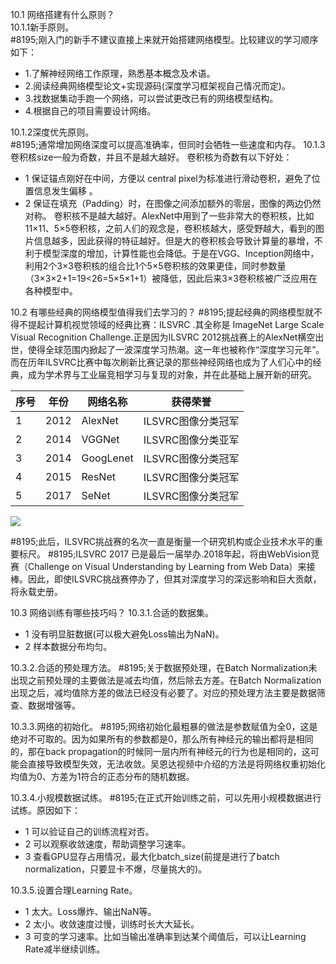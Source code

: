 10.1 网络搭建有什么原则？   
10.1.1新手原则。  
#8195;刚入门的新手不建议直接上来就开始搭建网络模型。比较建议的学习顺序如下：
- 1.了解神经网络工作原理，熟悉基本概念及术语。
- 2.阅读经典网络模型论文+实现源码(深度学习框架视自己情况而定)。
- 3.找数据集动手跑一个网络，可以尝试更改已有的网络模型结构。
- 4.根据自己的项目需要设计网络。

10.1.2深度优先原则。   
#8195;通常增加网络深度可以提高准确率，但同时会牺牲一些速度和内存。
10.1.3卷积核size一般为奇数，并且不是越大越好。
卷积核为奇数有以下好处：
- 1 保证锚点刚好在中间，方便以 central pixel为标准进行滑动卷积，避免了位置信息发生偏移 。
- 2 保证在填充（Padding）时，在图像之间添加额外的零层，图像的两边仍然对称。
卷积核不是越大越好。AlexNet中用到了一些非常大的卷积核，比如11×11、5×5卷积核，之前人们的观念是，卷积核越大，感受野越大，看到的图片信息越多，因此获得的特征越好。但是大的卷积核会导致计算量的暴增，不利于模型深度的增加，计算性能也会降低。于是在VGG、Inception网络中，利用2个3×3卷积核的组合比1个5×5卷积核的效果更佳，同时参数量（3×3×2+1=19<26=5×5×1+1）被降低，因此后来3×3卷积核被广泛应用在各种模型中。


10.2 有哪些经典的网络模型值得我们去学习的？
#8195;提起经典的网络模型就不得不提起计算机视觉领域的经典比赛：ILSVRC .其全称是 ImageNet Large Scale Visual Recognition Challenge.正是因为ILSVRC 2012挑战赛上的AlexNet横空出世，使得全球范围内掀起了一波深度学习热潮。这一年也被称作“深度学习元年”。而在历年ILSVRC比赛中每次刷新比赛记录的那些神经网络也成为了人们心中的经典，成为学术界与工业届竞相学习与复现的对象，并在此基础上展开新的研究。


| 序号 | 年份   | 网络名称 | 获得荣誉 |
| ----- | --------- | ----------- | ------- |
| 1  | 2012 | AlexNet  |     ILSVRC图像分类冠军     |
| 2  | 2014 | VGGNet  |     ILSVRC图像分类亚军     |
| 3  | 2014 | GoogLenet|     ILSVRC图像分类冠军     |
| 4  | 2015 | ResNet   |     ILSVRC图像分类冠军     |
| 5  | 2017 | SeNet    |     ILSVRC图像分类冠军     | 
![](http://wx4.sinaimg.cn/mw690/005B3ViFly1fwswhzquw2j31810or78b.jpg)

#8195;此后，ILSVRC挑战赛的名次一直是衡量一个研究机构或企业技术水平的重要标尺。
#8195;ILSVRC 2017 已是最后一届举办.2018年起，将由WebVision竞赛（Challenge on Visual Understanding by Learning from Web Data）来接棒。因此，即使ILSVRC挑战赛停办了，但其对深度学习的深远影响和巨大贡献，将永载史册。

10.3 网络训练有哪些技巧吗？
10.3.1.合适的数据集。
 - 1 没有明显脏数据(可以极大避免Loss输出为NaN)。
 - 2 样本数据分布均匀。

10.3.2.合适的预处理方法。
#8195;关于数据预处理，在Batch Normalization未出现之前预处理的主要做法是减去均值，然后除去方差。在Batch Normalization出现之后，减均值除方差的做法已经没有必要了。对应的预处理方法主要是数据筛查、数据增强等。

10.3.3.网络的初始化。
#8195;网络初始化最粗暴的做法是参数赋值为全0，这是绝对不可取的。因为如果所有的参数都是0，那么所有神经元的输出都将是相同的，那在back propagation的时候同一层内所有神经元的行为也是相同的，这可能会直接导致模型失效，无法收敛。吴恩达视频中介绍的方法是将网络权重初始化均值为0、方差为1符合的正态分布的随机数据。

10.3.4.小规模数据试练。
#8195;在正式开始训练之前，可以先用小规模数据进行试练。原因如下：
  - 1 可以验证自己的训练流程对否。
  - 2 可以观察收敛速度，帮助调整学习速率。
  - 3 查看GPU显存占用情况，最大化batch_size(前提是进行了batch normalization，只要显卡不爆，尽量挑大的)。

10.3.5.设置合理Learning Rate。
- 1 太大。Loss爆炸、输出NaN等。
- 2 太小。收敛速度过慢，训练时长大大延长。
- 3 可变的学习速率。比如当输出准确率到达某个阈值后，可以让Learning Rate减半继续训练。



